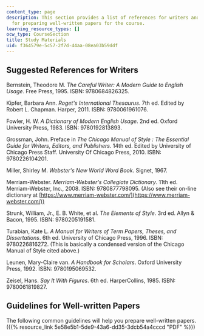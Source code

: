 ```yaml
---
content_type: page
description: This section provides a list of references for writers and guidelines
  for preparing well-written papers for the course.
learning_resource_types: []
ocw_type: CourseSection
title: Study Materials
uid: f364579e-5c57-2f7d-44aa-08ea03b59ddf
---
```


Suggested References for Writers
--------------------------------

Bernstein, Theodore M. _The Careful Writer: A Modern Guide to English Usage_. Free Press, 1995. ISBN: 9780684826325.

Kipfer, Barbara Ann. _Roget's International Thesaurus_. 7th ed. Edited by Robert L. Chapman. Harper, 2011. ISBN: 9780061961076.

Fowler, H. W. _A Dictionary of Modern English Usage_. 2nd ed. Oxford University Press, 1983. ISBN: 9780192813893.

Grossman, John. Preface in _The Chicago Manual of Style : The Essential Guide for Writers, Editors, and Publishers_. 14th ed. Edited by University of Chicago Press Staff. University Of Chicago Press, 2010. ISBN: 9780226104201.

Miller, Shirley M. _Webster's New World Word Book_. Signet, 1967.

Merriam-Webster. _Merriam-Webster's Collegiate Dictionary_. 11th ed. Merriam-Webster, Inc., 2008. ISBN: 9780877798095. (Also see their on-line dictionary at [https://www.merriam-webster.com/](https://www.merriam-webster.com/))

Strunk, William, Jr., E. B. White, et al. _The Elements of Style_. 3rd ed. Allyn & Bacon, 1995. ISBN: 9780205191581.

Turabian, Kate L. _A Manual for Writers of Term Papers, Theses, and Dissertations_. 6th ed. University of Chicago Press, 1996. ISBN: 9780226816272. (This is basically a condensed version of the Chicago Manual of Style cited above.)

Leunen, Mary-Claire van. _A Handbook for Scholars_. Oxford University Press, 1992. ISBN: 9780195069532.

Zeisel, Hans. _Say It With Figures_. 6th ed. HarperCollins, 1985. ISBN: 9780061819827.

Guidelines for Well-written Papers
----------------------------------

The following common guidelines will help you prepare well-written papers. ({{% resource_link 5e58e5b1-5de9-43a6-dd35-3dcb54a4cccd "PDF" %}})